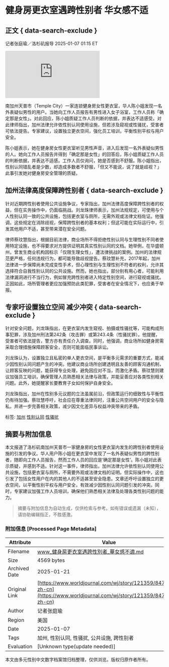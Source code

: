 # 健身房更衣室遇跨性别者 华女感不适

## 正文 { data-search-exclude }


记者张庭瑜／洛杉矶报导 2025-01-07 01:15 ET

![天普市健身房女更衣室跨性别争议引发讨论，律师称，加州法允许依性别认同使用设施，但应加强防范，并设置独立空间平衡各方权益。图为女性更衣室示意图。（取自Pexels网页）](https://pgw.worldjournal.com/gw/photo.php?u=https://uc.udn.com.tw/photo/wj/realtime/2025/01/07/31226468.jpg&x=0&y=0&sw=0&sh=0&sl=W&fw=800&exp=3600&q=75)

南加州天普市（Temple City）一家连锁健身房女性更衣室，华人陈小姐发现一名外表疑似男性的用户。当她向工作人员报告有男性进入女子浴室，工作人员称「确定那是女性」。对此回应，陈小姐质疑工作人员判断的依据，并表达不适感受。对此律师指出，加州法律允许依性别认同使用设施，但若涉及窥视或性骚扰，受害者可依法提告。专家建议，设置独立更衣空间，强化员工培训，平衡性别平权与用户安全。

陈小姐表示，她在健身房女性更衣室听见男性声音，进入后发现一名外表疑似男性的人。她向工作人员报告并得到「确定那是女性」的回答后，陈小姐质疑工作人员的判断依据，并表达不适感。工作人员仅询问，她是否感到不舒服。陈小姐指出，性别认同错乱者是少数，却造成多数者不舒服，「但又不能说，说了就是歧视？」此事引发她对健身房安全管理的质疑。

## 加州法律高度保障跨性别者 { data-search-exclude }

针对近期跨性别者使用公共设施争议，专家指出，加州法律高度保障跨性别者的权益，但在实务操作中，仍面临挑战。刘龙珠律师表示，加州法规规定，可使用与个人性别认同一致的公共设施，包括更衣室与厕所，无需外观或法律文档佐证。他强调，这些规定在消除歧视，保障跨性别者的基本权利；但这可能在实际运行中，引发其他用户不适，甚至带来潜在安全问题。

律师蔡玟慧指出，根据目前法律，商业场所不得拒绝性别认同与生理性别不同者使用特定设施，也不得要求对方提供证明其真实性别认同的文档。她举例，在华盛顿州，曾发生商业机构因标示「仅限生理女性」，遭法律挑战的案例。加州的法律规范更严格，任何违规行为，都可能导致歧视提告。蔡玟慧补充，2017年起，加州法律进一步保障尚未完成变性手术，但心理性别与生理性别不符者的权利，允许其选择符合自我性别认同的公共设施。然而，她也指出，部分别有用心者，可能利用法律漏洞进行不当行为，例如冒充跨性别者进入特定性别空间，进行窥视或骚扰。正因如此，场所管理者更应加强预防此类犯罪，受害者在安全情况下，也应勇于举报。

## 专家吁设置独立空间 减少冲突 { data-search-exclude }

针对安全问题，刘龙珠指出，在更衣室内发生窥视、拍摄或性骚扰等，可能构成刑事犯罪，涉及加州刑法第242条（攻击罪）或第243.4条（性骚扰罪）。他提醒，受害者可依法提告，警方亦有责任介入调查。同时，他强调，商业场所如健身房需采取合理措施保障顾客安全，否则可能面临民事诉讼。

刘龙珠认为，设置独立且私密的单人更衣空间，是平衡多元需求的重要方式，能减少因性别认同问题产生的冲突。他建议商业场所创建透明且友善的顾客沟通机制，让顾客反映的问题，能获得专业处理，避免因应对不当，而激化矛盾。蔡玟慧则建议加强员工培训，确保管理人员熟悉相关法律与政策，并能妥善应对各类性别相关问题。此外，她提醒家长要教育子女如何保护自身安全。

刘龙珠指出，加州在性别多元议题的立法虽属前沿，但政策运行的细致性与平衡性仍有待加强。蔡玟慧呼吁，社会应在尊重法律同时，注重公共空间用户的安全与隐私，并进一步完善相关政策，减少因文化差异与权益冲突带来的矛盾。

标签: [加州](https://www.worldjournal.com/search/tagging/8877/%E5%8A%A0%E5%B7%9E?zh-cn) [性别认同](https://www.worldjournal.com/search/tagging/8877/%E6%80%A7%E5%88%AB%E8%AE%A4%E5%90%8C?zh-cn) [性骚扰](https://www.worldjournal.com/search/tagging/8877/%E6%80%A7%E9%AA%9A%E6%89%B0?zh-cn)
<!-- tcd_original_link https://www.worldjournal.com/wj/story/121359/8473298?zh-cn -->


## 摘要与附加信息

<!-- tcd_abstract -->
本文报道了洛杉矶南加州天普市一家健身房的女性更衣室内发生的跨性别者使用设施的引发的争议。华人用户陈小姐在更衣室中发现了一名外表疑似男性的跨性别者，随即向工作人员报告，然而工作人员的回应是‘确定那是女性’。陈小姐对此表示质疑，并感到不适。针对这一事件，律师指出，加州法律允许依性别认同使用公共设施，包括更衣室与厕所，不需要外观或法律文档的证明。但实际操作中，这也引发了包括女性用户在内的其他人的不适甚至安全隐患。文章还呼吁设置独立的更衣空间，以平衡性别平权与用户安全，有效减少因性别认同问题引发的冲突。同时，专家建议加强工作人员培训，确保他们熟悉相关法律及处理各类性别问题的能力。
<!-- tcd_abstract_end -->

> 摘要与附加信息为自动生成，仅供检索与参考。如有错误或遗漏（未知），请协助编辑指正，不胜感激。

### 附加信息 [Processed Page Metadata]

| Attribute       | Value                                  |
|-----------------|----------------------------------------|
| Filename        | www_健身房更衣室遇跨性別者_華女感不適.md                             |
| Size            | 4569 bytes                           |
| Archived Date   | 2025-01-21                             |
| Original Link   | [https://www.worldjournal.com/wj/story/121359/8473298?zh-cn](https://www.worldjournal.com/wj/story/121359/8473298?zh-cn)                       |
| Author          | 记者张庭瑜                               |
| Region          | 美国                               |
| Date            | 2025-01-07                                 |
| Tags            | 加州, 性别认同, 性骚扰, 公共设施, 跨性别者                                 |
| Evaluation            | [Unknown type(update needed)]                                 |
<!-- tcd_table_end -->

本文由多元性别中文数字档案馆归档整理，仅供浏览。版权归原作者所有。
